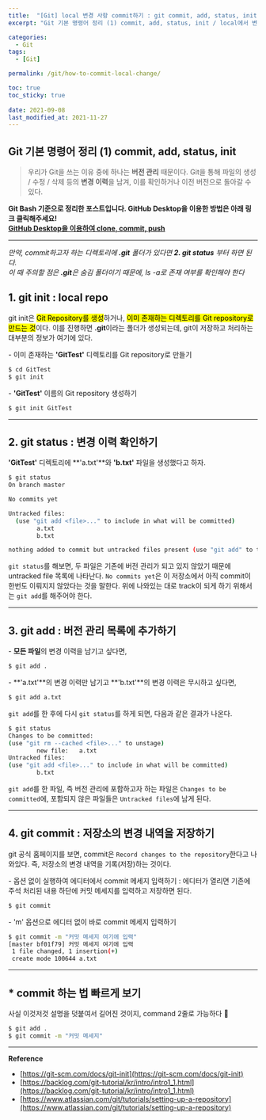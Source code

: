 ```yaml
---
title:  "[Git] local 변경 사항 commit하기 : git commit, add, status, init"
excerpt: "Git 기본 명령어 정리 (1) commit, add, status, init / local에서 변경, 추가, 삭제한 내역을 commit 하는 방법에 대해서 알아보자"

categories:
  - Git
tags:
  - [Git]

permalink: /git/how-to-commit-local-change/

toc: true
toc_sticky: true
 
date: 2021-09-08
last_modified_at: 2021-11-27
---
```


## **Git 기본 명령어 정리 (1) commit, add, status, init**

>우리가 Git을 쓰는 이유 중에 하나는 **버전 관리** 때문이다. Git을 통해 파일의 생성 / 수정 / 삭제 등의 **변경 이력**을 남겨, 이를 확인하거나 이전 버전으로 돌아갈 수 있다.

**Git Bash 기준으로 정리한 포스트입니다. GitHub Desktop을 이용한 방법은 아래 링크 클릭해주세요! <br> [GitHub Desktop을 이용하여 clone, commit, push](https://songha0.github.io/git/basics-of-clone-commit-push/)**

---

*만약, commit하고자 하는 디렉토리에 **.git** 폴더가 있다면 **2. git status** 부터 하면 된다.*<br>
*이 때 주의할 점은 **.git**은 숨김 폴더이기 때문에, ls -a로 존재 여부를 확인해야 한다*

## 1. git init : local repo 

git init은 <mark>Git Repository를 생성</mark>하거나, <mark>이미 존재하는 디렉토리를 Git repository로 만드는 것</mark>이다. 이를 진행하면 **.git**이라는 폴더가 생성되는데, git이 저장하고 처리하는 대부분의 정보가 여기에 있다.

\- 이미 존재하는 **'GitTest'** 디렉토리를 Git repository로 만들기
```bash
$ cd GitTest
$ git init
```

\- **'GitTest'** 이름의 Git repository 생성하기
```bash
$ git init GitTest
```

---

## 2. git status : 변경 이력 확인하기

**'GitTest'** 디렉토리에 **'a.txt'**와 **'b.txt'** 파일을 생성했다고 하자.
```bash
$ git status
On branch master

No commits yet

Untracked files:
  (use "git add <file>..." to include in what will be committed)
        a.txt
        b.txt

nothing added to commit but untracked files present (use "git add" to track)
```
`git status`를 해보면, 두 파일은 기존에 버전 관리가 되고 있지 않았기 때문에 untracked file 목록에 나타난다. `No commits yet`은 이 저장소에서 아직 commit이 한번도 이뤄지지 않았다는 것을 말한다. 위에 나와있는 대로 track이 되게 하기 위해서는 `git add`를 해주어야 한다.

---

## 3. git add : 버전 관리 목록에 추가하기

\- **모든 파일**의 변경 이력을 남기고 싶다면,
```bash
$ git add .
```
\- **'a.txt'**의 변경 이력만 남기고 **'b.txt'**의 변경 이력은 무시하고 싶다면,
```bash
$ git add a.txt
```

`git add`를 한 후에 다시 `git status`를 하게 되면, 다음과 같은 결과가 나온다.
```bash
$ git status
Changes to be committed:
(use "git rm --cached <file>..." to unstage)
        new file:   a.txt
Untracked files:
(use "git add <file>..." to include in what will be committed)
        b.txt
```
`git add`를 한 파일, 즉 버전 관리에 포함하고자 하는 파일은 `Changes to be committed`에, 포함되지 않은 파일들은 `Untracked files`에 남게 된다. 

---

## 4. git commit : 저장소의 변경 내역을 저장하기

git 공식 홈페이지를 보면, commit은 `Record changes to the repository`한다고 나와있다. 즉, 저장소의 변경 내역을 기록(저장)하는 것이다.

\- 옵션 없이 실행하여 에디터에서 commit 메세지 입력하기 : 에디터가 열리면 기존에 주석 처리된 내용 하단에 커밋 메세지를 입력하고 저장하면 된다.
```bash
$ git commit
```

\- 'm' 옵션으로 에디터 없이 바로 commit 메세지 입력하기
```bash
$ git commit -m "커밋 메세지 여기에 입력"
[master bf01f79] 커밋 메세지 여기에 입력
 1 file changed, 1 insertion(+)
 create mode 100644 a.txt
```

---

## * commit 하는 법 빠르게 보기

사실 이것저것 설명을 덧붙여서 길어진 것이지, command 2줄로 가능하다 🤣
```bash
$ git add .
$ git commit -m "커밋 메세지"
```

---

**Reference**

- [https://git-scm.com/docs/git-init](https://git-scm.com/docs/git-init)
- [https://backlog.com/git-tutorial/kr/intro/intro1_1.html](https://backlog.com/git-tutorial/kr/intro/intro1_1.html)
- [https://www.atlassian.com/git/tutorials/setting-up-a-repository](https://www.atlassian.com/git/tutorials/setting-up-a-repository)